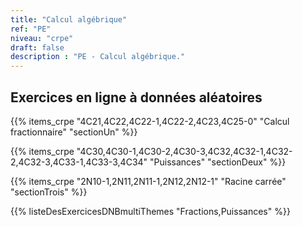 ```yaml
---
title: "Calcul algébrique"
ref: "PE"
niveau: "crpe" 
draft: false
description : "PE - Calcul algébrique."
---
```


<h2 class="ui horizontal divider header">Exercices en ligne à données aléatoires</h2>

{{% items_crpe "4C21,4C22,4C22-1,4C22-2,4C23,4C25-0" "Calcul fractionnaire" "sectionUn" %}}

{{% items_crpe "4C30,4C30-1,4C30-2,4C30-3,4C32,4C32-1,4C32-2,4C32-3,4C33-1,4C33-3,4C34" "Puissances" "sectionDeux" %}}

{{% items_crpe "2N10-1,2N11,2N11-1,2N12,2N12-1" "Racine carrée" "sectionTrois" %}}

{{% listeDesExercicesDNBmultiThemes "Fractions,Puissances" %}}